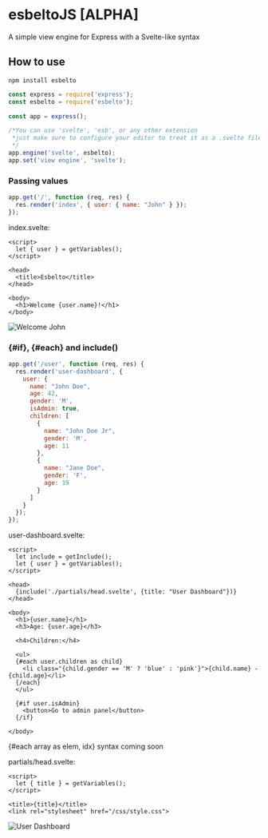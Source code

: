# esbeltoJS [ALPHA]

A simple view engine for Express with a Svelte-like syntax

## How to use
```
npm install esbelto
```
```js
const express = require('express');
const esbelto = require('esbelto');

const app = express();

/*You can use 'svelte', 'esb', or any other extension
 *just make sure to configure your editor to treat it as a .svelte file
 */
app.engine('svelte', esbelto);
app.set('view engine', 'svelte');
```

### Passing values

```js
app.get('/', function (req, res) {
  res.render('index', { user: { name: "John" } });
});
```
index.svelte:
```svelte
<script>
  let { user } = getVariables();
</script>

<head>
  <title>Esbelto</title>
</head>

<body>
  <h1>Welcome {user.name}!</h1>
</body>
```
![Welcome John](https://i.imgur.com/vVogPzE.png)

### {#if}, {#each} and include()
```js
app.get('/user', function (req, res) {
  res.render('user-dashboard', { 
    user: {
      name: "John Doe",
      age: 42,
      gender: 'M',
      isAdmin: true,
      children: [
        {
          name: "John Doe Jr",
          gender: 'M',
          age: 11
        },
        {
          name: "Jane Doe",
          gender: 'F',
          age: 19
        }
      ]
    }
  });
});
```
user-dashboard.svelte: 
```svelte
<script>
  let include = getInclude();
  let { user } = getVariables();
</script>

<head>
  {include('./partials/head.svelte', {title: "User Dashboard"})}
</head>

<body>
  <h1>{user.name}</h1>
  <h3>Age: {user.age}</h3>

  <h4>Children:</h4>
  
  <ul>
  {#each user.children as child}
    <li class="{child.gender == 'M' ? 'blue' : 'pink'}">{child.name} - {child.age}</li>
  {/each}
  </ul>

  {#if user.isAdmin}
    <button>Go to admin panel</button>
  {/if}

</body>
```
{#each array as elem, idx} syntax coming soon

partials/head.svelte:
```svelte
<script>
  let { title } = getVariables();
</script>

<title>{title}</title>
<link rel="stylesheet" href="/css/style.css">
```

![User Dashboard](https://i.imgur.com/Q051fQt.png)

